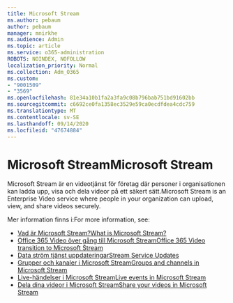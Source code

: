 ```yaml
---
title: Microsoft Stream
ms.author: pebaum
author: pebaum
manager: mnirkhe
ms.audience: Admin
ms.topic: article
ms.service: o365-administration
ROBOTS: NOINDEX, NOFOLLOW
localization_priority: Normal
ms.collection: Adm_O365
ms.custom:
- "9001509"
- "3569"
ms.openlocfilehash: 81e34a10b1fa2a3fa9c08b796bab751bd91602bb
ms.sourcegitcommit: c6692ce0fa1358ec3529e59ca0ecdfdea4cdc759
ms.translationtype: MT
ms.contentlocale: sv-SE
ms.lasthandoff: 09/14/2020
ms.locfileid: "47674884"
---
```

# <a name="microsoft-stream"></a><span data-ttu-id="4892f-102">Microsoft Stream</span><span class="sxs-lookup"><span data-stu-id="4892f-102">Microsoft Stream</span></span>

<span data-ttu-id="4892f-103">Microsoft Stream är en videotjänst för företag där personer i organisationen kan ladda upp, visa och dela videor på ett säkert sätt.</span><span class="sxs-lookup"><span data-stu-id="4892f-103">Microsoft Stream is an Enterprise Video service where people in your organization can upload, view, and share videos securely.</span></span> 

<span data-ttu-id="4892f-104">Mer information finns i:</span><span class="sxs-lookup"><span data-stu-id="4892f-104">For more information, see:</span></span>

- [<span data-ttu-id="4892f-105">Vad är Microsoft Stream?</span><span class="sxs-lookup"><span data-stu-id="4892f-105">What is Microsoft Stream?</span></span>](https://docs.microsoft.com/stream/overview)
- [<span data-ttu-id="4892f-106">Office 365 Video över gång till Microsoft Stream</span><span class="sxs-lookup"><span data-stu-id="4892f-106">Office 365 Video transition to Microsoft Stream</span></span>](https://docs.microsoft.com/stream/migrate-from-office-365)
- [<span data-ttu-id="4892f-107">Data ström tjänst uppdateringar</span><span class="sxs-lookup"><span data-stu-id="4892f-107">Stream Service Updates</span></span>](https://techcommunity.microsoft.com/t5/microsoft-stream-service-updates/bd-p/StreamAnnouncements)
- [<span data-ttu-id="4892f-108">Grupper och kanaler i Microsoft Stream</span><span class="sxs-lookup"><span data-stu-id="4892f-108">Groups and channels in Microsoft Stream</span></span>](https://docs.microsoft.com/stream/groups-channels-organization)
- [<span data-ttu-id="4892f-109">Live-händelser i Microsoft Stream</span><span class="sxs-lookup"><span data-stu-id="4892f-109">Live events in Microsoft Stream</span></span>](https://docs.microsoft.com/stream/live-event-overview)
- [<span data-ttu-id="4892f-110">Dela dina videor i Microsoft Stream</span><span class="sxs-lookup"><span data-stu-id="4892f-110">Share your videos in Microsoft Stream</span></span>](https://docs.microsoft.com/stream/portal-share-video)
